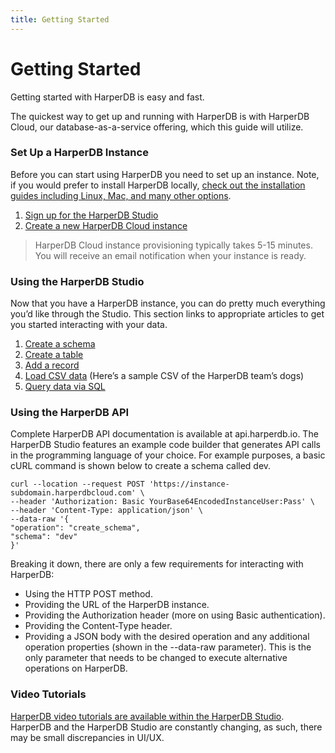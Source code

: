 ```yaml
---
title: Getting Started
---
```


# Getting Started

Getting started with HarperDB is easy and fast.

The quickest way to get up and running with HarperDB is with HarperDB Cloud, our database-as-a-service offering, which this guide will utilize.

### Set Up a HarperDB Instance

Before you can start using HarperDB you need to set up an instance. Note, if you would prefer to install HarperDB locally, [check out the installation guides including Linux, Mac, and many other options](../4.1/install-harperdb).

1. [Sign up for the HarperDB Studio](https://studio.harperdb.io/sign-up)
1. [Create a new HarperDB Cloud instance](../4.1/harperdb-studio/instances#create-a-new-instance)

> HarperDB Cloud instance provisioning typically takes 5-15 minutes. You will receive an email notification when your instance is ready.

### Using the HarperDB Studio

Now that you have a HarperDB instance, you can do pretty much everything you’d like through the Studio. This section links to appropriate articles to get you started interacting with your data.

1. [Create a schema](../4.1/harperdb-studio/manage-schemas-browse-data#create-a-schema)
1. [Create a table](../4.1/harperdb-studio/manage-schemas-browse-data#create-a-table)
1. [Add a record](../4.1/harperdb-studio/manage-schemas-browse-data#add-a-record)
1. [Load CSV data](../4.1/harperdb-studio/manage-schemas-browse-data#load-csv-data) (Here’s a sample CSV of the HarperDB team’s dogs)
1. [Query data via SQL](../4.1/harperdb-studio/query-instance-data)

### Using the HarperDB API

Complete HarperDB API documentation is available at api.harperdb.io. The HarperDB Studio features an example code builder that generates API calls in the programming language of your choice. For example purposes, a basic cURL command is shown below to create a schema called dev.

```
curl --location --request POST 'https://instance-subdomain.harperdbcloud.com' \
--header 'Authorization: Basic YourBase64EncodedInstanceUser:Pass' \
--header 'Content-Type: application/json' \
--data-raw '{
"operation": "create_schema",
"schema": "dev"
}'
```

Breaking it down, there are only a few requirements for interacting with HarperDB:

- Using the HTTP POST method.
- Providing the URL of the HarperDB instance.
- Providing the Authorization header (more on using Basic authentication).
- Providing the Content-Type header.
- Providing a JSON body with the desired operation and any additional operation properties (shown in the --data-raw parameter). This is the only parameter that needs to be changed to execute alternative operations on HarperDB.

### Video Tutorials

[HarperDB video tutorials are available within the HarperDB Studio](../4.1/harperdb-studio/resources#video-tutorials). HarperDB and the HarperDB Studio are constantly changing, as such, there may be small discrepancies in UI/UX.
